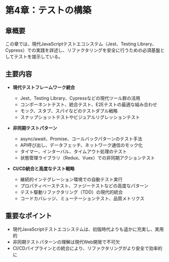 # 第4章：テストの構築

## 章概要
この章では、現代JavaScriptテストエコシステム（Jest、Testing Library、Cypress）での実践を詳述し、リファクタリングを安全に行うための必須基盤としてテストを提示している。

## 主要内容
- **現代テストフレームワーク統合**
  - Jest、Testing Library、Cypressなどの現代ツール群の活用
  - コンポーネントテスト、統合テスト、E2Eテストの最適な組み合わせ
  - モック、スタブ、スパイなどのテストダブル戦略
  - スナップショットテストやビジュアルリグレッションテスト

- **非同期テストパターン**
  - async/await、Promise、コールバックパターンのテスト手法
  - API呼び出し、データフェッチ、ネットワーク通信のモック化
  - タイマー、インターバル、タイムアウト処理のテスト
  - 状態管理ライブラリ（Redux、Vuex）での非同期アクションテスト

- **CI/CD統合と高度なテスト戦略**
  - 継続的インテグレーション環境での自動テスト実行
  - プロパティベーステスト、ファジーテストなどの高度なパターン
  - テスト駆動リファクタリング（TDD）の現代的統合
  - コードカバレッジ、ミューテーションテスト、品質メトリクス

## 重要なポイント
- 現代JavaScriptテストエコシステムは、初版時代よりも遥かに充実し、実用的
- 非同期テストパターンの理解は現代Web開発で不可欠
- CI/CDパイプラインとの統合により、リファクタリングがより安全で効率的に